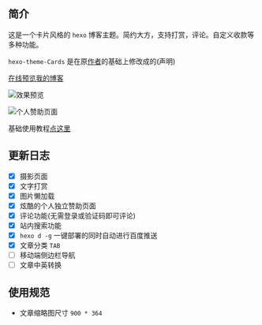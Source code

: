 ## 简介 
这是一个卡片风格的 `hexo` 博客主题。简约大方，支持打赏，评论。自定义收款等多种功能。

`hexo-theme-Cards` 是在原[作者](https://github.com/Mrminfive/hexo-theme-skapp)的基础上修改成的(声明)

[在线预览我的博客](https://blog.adymilk.cn/)

![效果预览](http://oe3vwrk94.bkt.clouddn.com/20180605-1.jpg)

![个人赞助页面](http://oe3vwrk94.bkt.clouddn.com/20180605-2.png)

基础使用教程[点这里](https://github.com/adymilk/hexo-theme-Cards/blob/master/README-cn.md)

## 更新日志

- [x] 摄影页面
- [x] 文字打赏
- [x] 图片懒加载
- [x] 炫酷的个人独立赞助页面
- [x] 评论功能(无需登录或验证码即可评论)
- [x] 站内搜索功能
- [x] `hexo d -g` 一键部署的同时自动进行百度推送
- [x] 文章分类 `TAB`
- [ ] 移动端侧边栏导航
- [ ] 文章中英转换

## 使用规范

- 文章缩略图尺寸 `900 * 364`


